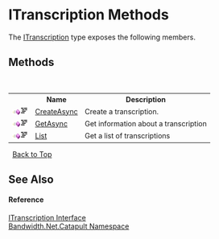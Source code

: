 ﻿# ITranscription Methods
 

The <a href ="T_Bandwidth_Net_Catapult_ITranscription.md">ITranscription</a> type exposes the following members.


## Methods
&nbsp;<table><tr><th></th><th>Name</th><th>Description</th></tr><tr><td>![Public method](media/pubmethod.gif "Public method")![Code example](media/CodeExample.png "Code example")</td><td><a href ="M_Bandwidth_Net_Catapult_ITranscription_CreateAsync.md">CreateAsync</a></td><td>
Create a transcription.</td></tr><tr><td>![Public method](media/pubmethod.gif "Public method")![Code example](media/CodeExample.png "Code example")</td><td><a href ="M_Bandwidth_Net_Catapult_ITranscription_GetAsync.md">GetAsync</a></td><td>
Get information about a transcription</td></tr><tr><td>![Public method](media/pubmethod.gif "Public method")![Code example](media/CodeExample.png "Code example")</td><td><a href ="M_Bandwidth_Net_Catapult_ITranscription_List.md">List</a></td><td>
Get a list of transcriptions</td></tr></table>&nbsp;
<a href="#itranscription-methods">Back to Top</a>

## See Also


#### Reference
<a href ="T_Bandwidth_Net_Catapult_ITranscription.md">ITranscription Interface</a><br /><a href ="N_Bandwidth_Net_Catapult.md">Bandwidth.Net.Catapult Namespace</a><br />